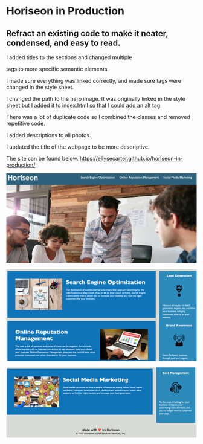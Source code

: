 # Horiseon in Production

##  Refract an existing code to make it neater, condensed, and easy to read. 

I added titles to the sections and changed multiple <div> tags to more specific semantic elements. 

I made sure everything was linked correctly, and made sure tags were changed in the style sheet. 

I changed the path to the hero image. It was originally linked in the style sheet but I added it to index.html so that I could add an alt tag. 

There was a lot of duplicate code so I combined the classes and removed repetitive code. 

I added descriptions to all photos.

I updated the title of the webpage to be more descriptive. 

The site can be found below. 
https://ellysecarter.github.io/horiseon-in-production/


![screenshot](/assets/images/Screenshot1.png)

![screenshot](/assets/images/screenshot2.png)

![screenshot](/assets/images/screenshot3.png)




